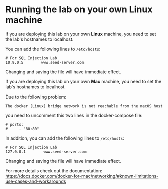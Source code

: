 # Running the lab on your own Linux machine

If you are deploying this lab on your own **Linux** machine, you need to set the lab's hostnames to localhost.

You can add the following lines to `/etc/hosts`:
```
# For SQL Injection Lab
10.9.0.5        www.seed-server.com
```

Changing and saving the file will have immediate effect.

If you are deploying this lab on your own **Mac** machine, you need to set the lab's hostnames to localhost.

Due to the following problem: 

`The docker (Linux) bridge network is not reachable from the macOS host`

you need to uncomment this two lines in the docker-compose file: 

```
# ports:
#     - "80:80"
```
In addition, you can add the following lines to `/etc/hosts`:
```
# For SQL Injection Lab
127.0.0.1        www.seed-server.com
```

Changing and saving the file will have immediate effect.

For more details check out the documentation: https://docs.docker.com/docker-for-mac/networking/#known-limitations-use-cases-and-workarounds 

